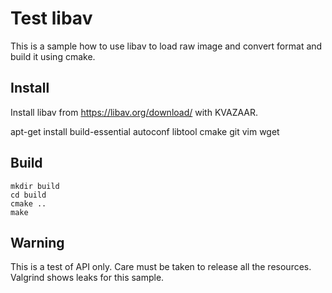 # Test libav

This is a sample how to use libav to load raw image and convert format and build it using cmake.

## Install

Install libav from https://libav.org/download/ with KVAZAAR.

apt-get install build-essential autoconf libtool cmake git vim wget

## Build

```
mkdir build
cd build
cmake ..
make
```

## Warning
This is a test of API only. Care must be taken to release all the resources.
Valgrind shows leaks for this sample.